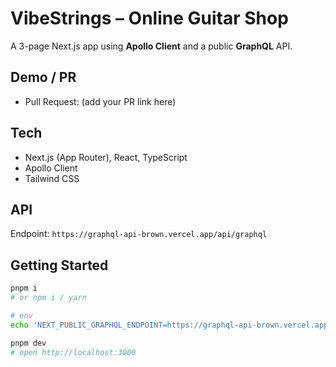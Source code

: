 # VibeStrings – Online Guitar Shop

A 3-page Next.js app using **Apollo Client** and a public **GraphQL** API.

## Demo / PR

- Pull Request: (add your PR link here)

## Tech

- Next.js (App Router), React, TypeScript
- Apollo Client
- Tailwind CSS

## API

Endpoint: `https://graphql-api-brown.vercel.app/api/graphql`

## Getting Started

```bash
pnpm i
# or npm i / yarn

# env
echo 'NEXT_PUBLIC_GRAPHQL_ENDPOINT=https://graphql-api-brown.vercel.app/api/graphql' > .env.local

pnpm dev
# open http://localhost:3000
```
